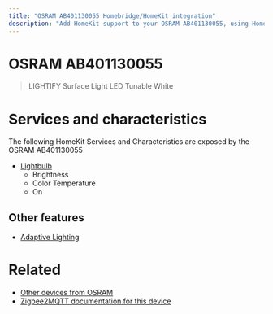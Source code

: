 ```yaml
---
title: "OSRAM AB401130055 Homebridge/HomeKit integration"
description: "Add HomeKit support to your OSRAM AB401130055, using Homebridge, Zigbee2MQTT and homebridge-z2m."
---
```

<!---
This file has been GENERATED using src/docgen/docgen.ts
DO NOT EDIT THIS FILE MANUALLY!
-->
# OSRAM AB401130055
> LIGHTIFY Surface Light LED Tunable White


# Services and characteristics
The following HomeKit Services and Characteristics are exposed by
the OSRAM AB401130055

* [Lightbulb](../../light.md)
  * Brightness
  * Color Temperature
  * On

## Other features
* [Adaptive Lighting](../../light.md)

# Related
* [Other devices from OSRAM](../index.md#osram)
* [Zigbee2MQTT documentation for this device](https://www.zigbee2mqtt.io/devices/AB401130055.html)